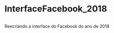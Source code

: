 # InterfaceFacebook_2018 

<img href='https://img.shields.io/static/v1?label=build&message=facebook&color=blue'>

Reecriando a interface do Facebook do ano de 2018





